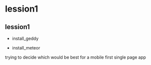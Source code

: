 lession1
========

lession1
--------

* install_geddy

* install_meteor

trying to decide which would be best for a mobile first single page app
